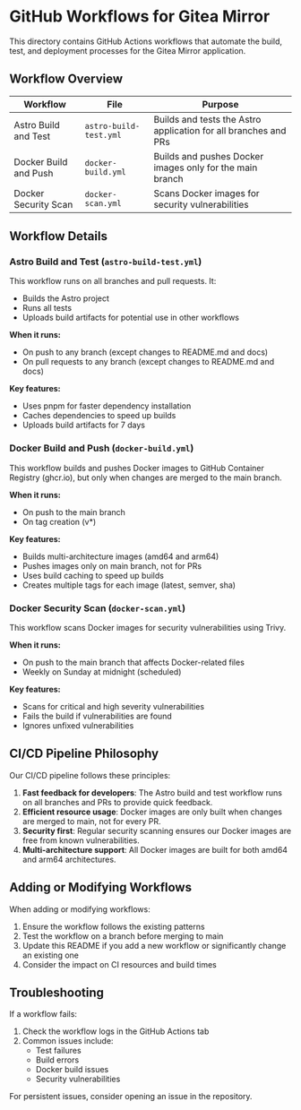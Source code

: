 # GitHub Workflows for Gitea Mirror

This directory contains GitHub Actions workflows that automate the build, test, and deployment processes for the Gitea Mirror application.

## Workflow Overview

| Workflow | File | Purpose |
|----------|------|---------|
| Astro Build and Test | `astro-build-test.yml` | Builds and tests the Astro application for all branches and PRs |
| Docker Build and Push | `docker-build.yml` | Builds and pushes Docker images only for the main branch |
| Docker Security Scan | `docker-scan.yml` | Scans Docker images for security vulnerabilities |

## Workflow Details

### Astro Build and Test (`astro-build-test.yml`)

This workflow runs on all branches and pull requests. It:

- Builds the Astro project
- Runs all tests
- Uploads build artifacts for potential use in other workflows

**When it runs:**
- On push to any branch (except changes to README.md and docs)
- On pull requests to any branch (except changes to README.md and docs)

**Key features:**
- Uses pnpm for faster dependency installation
- Caches dependencies to speed up builds
- Uploads build artifacts for 7 days

### Docker Build and Push (`docker-build.yml`)

This workflow builds and pushes Docker images to GitHub Container Registry (ghcr.io), but only when changes are merged to the main branch.

**When it runs:**
- On push to the main branch
- On tag creation (v*)

**Key features:**
- Builds multi-architecture images (amd64 and arm64)
- Pushes images only on main branch, not for PRs
- Uses build caching to speed up builds
- Creates multiple tags for each image (latest, semver, sha)

### Docker Security Scan (`docker-scan.yml`)

This workflow scans Docker images for security vulnerabilities using Trivy.

**When it runs:**
- On push to the main branch that affects Docker-related files
- Weekly on Sunday at midnight (scheduled)

**Key features:**
- Scans for critical and high severity vulnerabilities
- Fails the build if vulnerabilities are found
- Ignores unfixed vulnerabilities

## CI/CD Pipeline Philosophy

Our CI/CD pipeline follows these principles:

1. **Fast feedback for developers**: The Astro build and test workflow runs on all branches and PRs to provide quick feedback.
2. **Efficient resource usage**: Docker images are only built when changes are merged to main, not for every PR.
3. **Security first**: Regular security scanning ensures our Docker images are free from known vulnerabilities.
4. **Multi-architecture support**: All Docker images are built for both amd64 and arm64 architectures.

## Adding or Modifying Workflows

When adding or modifying workflows:

1. Ensure the workflow follows the existing patterns
2. Test the workflow on a branch before merging to main
3. Update this README if you add a new workflow or significantly change an existing one
4. Consider the impact on CI resources and build times

## Troubleshooting

If a workflow fails:

1. Check the workflow logs in the GitHub Actions tab
2. Common issues include:
   - Test failures
   - Build errors
   - Docker build issues
   - Security vulnerabilities

For persistent issues, consider opening an issue in the repository.
